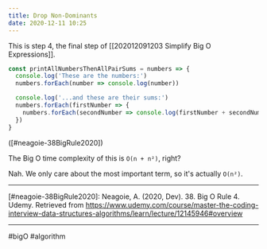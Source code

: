 ```yaml
---
title: Drop Non-Dominants
date: 2020-12-11 10:25
---
```


This is step 4, the final step of [[202012091203 Simplify Big O Expressions]].

```javascript
const printAllNumbersThenAllPairSums = numbers => {
  console.log('These are the numbers:')
  numbers.forEach(number => console.log(number))

  console.log('...and these are their sums:')
  numbers.forEach(firstNumber => {
    numbers.forEach(secondNumber => console.log(firstNumber + secondNumber))
  })
}
```

([#neagoie-38BigRule2020])

The Big O time complexity of this is `O(n + n²)`, right?

Nah. We only care about the most important term, so it's actually `O(n²)`.

---

[#neagoie-38BigRule2020]: Neagoie, A. (2020, Dev). 38. Big O Rule 4. Udemy. Retrieved from https://www.udemy.com/course/master-the-coding-interview-data-structures-algorithms/learn/lecture/12145946#overview

---

#bigO #algorithm
